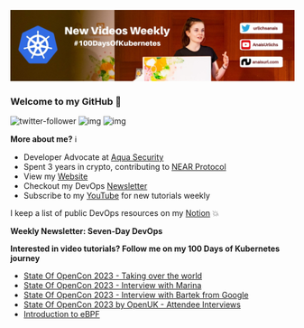 ![my header image](./assets/header.jpg)

### Welcome to my GitHub 👋

![twitter-follower](https://img.shields.io/twitter/follow/urlichsanais?style=social) ![img](https://img.shields.io/youtube/channel/subscribers/UCb4mfRT5UWpjoUQRcIE2qOQ?label=YouTube%20Subscribers&style=social) ![img](https://img.shields.io/youtube/channel/views/UCb4mfRT5UWpjoUQRcIE2qOQ?label=Total%20views%20on%20my%20YouTube%20Channel&style=social) 

**More about me?** ℹ️
* Developer Advocate at [Aqua Security](https://github.com/aquasecurity)
* Spent 3 years in crypto, contributing to [NEAR Protocol](https://github.com/near)
* View my [Website](https://anaisurl.com/)
* Checkout my DevOps [Newsletter](https://anaisurl.com/tag/devops)
* Subscribe to my [YouTube](https://www.youtube.com/c/AnaisUrlichs) for new tutorials weekly

I keep a list of public DevOps resources on my [Notion](https://devops.anaisurl.com/) :boom:

**Weekly Newsletter: Seven-Day DevOps**
<!-- NEWSLETTER-LIST:START -->
<!-- NEWSLETTER-LIST:END -->

**Interested in video tutorials? Follow me on my 100 Days of Kubernetes journey**
<!-- YOUTUBE-LIST:START -->
- [State Of OpenCon 2023 - Taking over the world](https://www.youtube.com/watch?v=rIFm_GwJ_tg)
- [State Of OpenCon 2023 - Interview with Marina](https://www.youtube.com/watch?v=C3cwPuc-LQQ)
- [State Of OpenCon 2023 - Interview with Bartek from Google](https://www.youtube.com/watch?v=aAD3wNKpUNc)
- [State Of OpenCon 2023 by OpenUK - Attendee Interviews](https://www.youtube.com/watch?v=EQJ1cW2SPFw)
- [Introduction to eBPF](https://www.youtube.com/watch?v=MQ1fel5lU0k)
<!-- YOUTUBE-LIST:END -->
